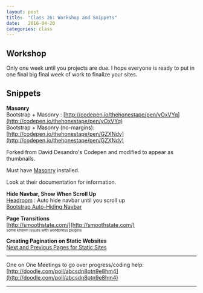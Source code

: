 ```yaml
---
layout: post
title:  "Class 26: Workshop and Snippets"
date:   2016-04-20
categories: class
---
```


## Workshop  
Only one week until you projects are due. I hope everyone is ready to put in one final big final week of work to finalize your sites.  

## Snippets  

**Masonry**  
Bootstrap + Masonry : [http://codepen.io/thehonestape/pen/yOxVYq](http://codepen.io/thehonestape/pen/yOxVYq)  
Bootstrap + Masonry (no-margins): [http://codepen.io/thehonestape/pen/GZXNdv](http://codepen.io/thehonestape/pen/GZXNdv)  

Forked from David Desandro's Codepen and modified to appear as thumbnails.  

Must have [Masonry](//cdnjs.cloudflare.com/ajax/libs/jquery/2.1.3/jquery.min.js) installed.  

Look at their documentation for information.  

**Hide Navbar, Show When Scroll Up**  
[Headroom](http://wicky.nillia.ms/headroom.js/)  : Auto hide navbar until you scroll up  
[Bootstrap Auto-Hiding Navbar](https://github.com/istvan-ujjmeszaros/bootstrap-autohidingnavbar)   


**Page Transitions**  
[http://smoothstate.com/](http://smoothstate.com/)  
<sub><sup>some known issues with wordpress plugins</sup></sub>  

**Creating Pagination on Static Websites**  
[Next and Previous Pages for Static Sites](http://www.wesedholm.com/2010/12/19/solution-use-jquery-on-a-static-site-to-automatically-link-together-pages-in-a-back-and-next-fashion/)  

---

One on One Meetings to go over progress/coding help:   [http://doodle.com/poll/abcsdn8ptn9e8hm4](http://doodle.com/poll/abcsdn8ptn9e8hm4)  

---
